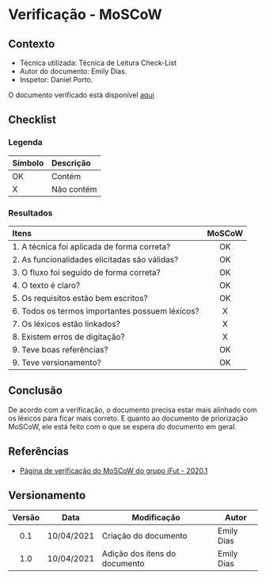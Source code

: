 # Verificação - MoSCoW

## Contexto

- Técnica utilizada: Técnica de Leitura Check-List
- Autor do documento: Emily Dias.
- Inspetor: Daniel Porto.

O documento verificado está disponível [aqui](https://requisitos-de-software.github.io/2020.2-CarteiraDigitalTransito/priorizacao/moscow/)


## Checklist

### Legenda

|Símbolo|Descrição|
|:-|:-|
|OK|Contém|
|X|Não contém|

### Resultados

|Itens|MoSCoW|
|:-|:-:|
|1. A técnica foi aplicada de forma correta?|OK|
|2. As funcionalidades elicitadas são válidas?|OK|
|3. O fluxo foi seguido de forma correta?|OK|
|4. O texto é claro?|OK|
|5. Os requisitos estão bem escritos?|OK|
|6. Todos os termos importantes possuem léxicos?|X|
|7. Os léxicos estão linkados?|X|
|8. Existem erros de digitação?|X|
|9. Teve boas referências?|OK|
|9. Teve versionamento?|OK|

## Conclusão

De acordo com a verificação, o documento precisa estar mais alinhado com os léxicos para ficar mais correto. E quanto ao documento de priorização MoSCoW, ele está feito com o que se espera do documento em geral.

## Referências

- [Página de verificação do MoSCoW do grupo iFut - 2020.1](https://requisitos-de-software.github.io/2020.1-iFut/analise/verificacoes/verificacao_moscow/)



## Versionamento

| Versão | Data       | Modificação          | Autor      |
| :----: | ---------- | -------------------- | ---------- |
|  0.1	 | 10/04/2021  | Criação do documento | Emily Dias |
|  1.0	 | 10/04/2021  | Adição dos itens do documento | Emily Dias |